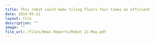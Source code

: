 ```yaml
---
title: This robot could make tiling floors four times as efficient
date: 2014-05-21
layout: file
description: ""
image: ""
file_url: /files/News Reports/Robot 21-May.pdf
---
```

